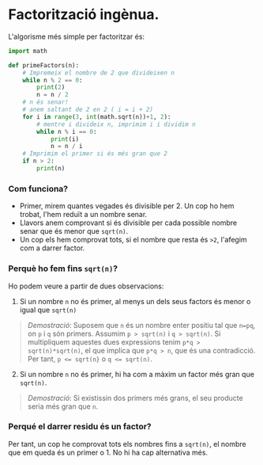# Factorització ingènua.

L'algorisme més simple per factoritzar és:

```python
import math 

def primeFactors(n): 
    # Impremeix el nombre de 2 que divideixen n 
    while n % 2 == 0: 
        print(2) 
        n = n / 2
    # n és senar! 
    # anem saltant de 2 en 2 ( i = i + 2)  
    for i in range(3, int(math.sqrt(n))+1, 2): 
        # mentre i divideix n, imprimim i i dividim n 
        while n % i == 0: 
            print(i) 
            n = n / i 
    # Imprimim el primer si és més gran que 2 
    if n > 2: 
        print(n)
  ```

### Com funciona?
+ Primer, mirem quantes vegades és divisible per 2. Un cop ho hem trobat, l'hem reduït a un nombre senar.
+ Llavors anem comprovant si és divisible per cada possible nombre senar que és menor que `sqrt(n)`. 
+ Un cop els hem comprovat tots, si el nombre que resta és `>2`, l'afegim com a darrer factor.

### Perquè ho fem fins `sqrt(n)`? 
Ho podem veure a partir de dues observacions:

1. Si un nombre `n` no és primer, al menys un dels seus factors és menor o igual que `sqrt(n)`

> *Demostració*: Suposem que `n` és un nombre enter positiu tal que `n=pq`, on `p` i `q` són primers. Assumim `p > sqrt(n)` i `q > sqrt(n)`.  Si multipliquem aquestes dues expressions tenim `p*q > sqrt(n)*sqrt(n)`, el que implica que `p*q > n`, que és una contradicció. Per tant, `p <= sqrt(n}` o `q <= sqrt(n)`.

2. Si un nombre `n` no és primer, hi ha com a màxim un factor més gran que `sqrt(n)`. 

> *Demostració*: Si existissin dos primers més grans, el seu producte seria més gran que `n`.

### Perqué el darrer residu és un factor?

Per tant, un cop he comprovat tots els nombres fins a `sqrt(n)`, el nombre que em queda és un primer o 1. No hi ha cap alternativa més.
